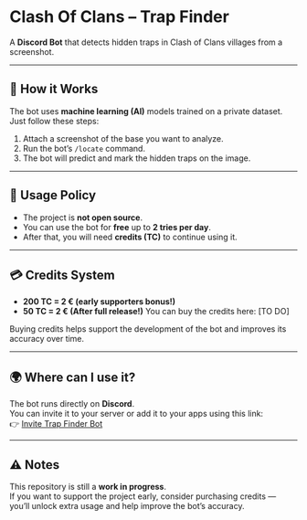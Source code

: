 # Clash Of Clans – Trap Finder  

A **Discord Bot** that detects hidden traps in Clash of Clans villages from a screenshot.  

---

## 🚀 How it Works  
The bot uses **machine learning (AI)** models trained on a private dataset.  
Just follow these steps:  

1. Attach a screenshot of the base you want to analyze.  
2. Run the bot’s `/locate` command.  
3. The bot will predict and mark the hidden traps on the image.  

---

## 📖 Usage Policy  
- The project is **not open source**.  
- You can use the bot for **free** up to **2 tries per day**.  
- After that, you will need **credits (TC)** to continue using it.  

---

## 💳 Credits System  
- **200 TC = 2 € (early supporters bonus!)**  
- **50 TC = 2 € (After full release!)**
You can buy the credits here: [TO DO]

Buying credits helps support the development of the bot and improves its accuracy over time.  

---
## 🌍 Where can I use it?  
The bot runs directly on **Discord**.  
You can invite it to your server or add it to your apps using this link:  
👉 [Invite Trap Finder Bot](https://discordapp.com/oauth2/authorize?client_id=1416802405047337121)

---

## ⚠️ Notes  
This repository is still a **work in progress**.  
If you want to support the project early, consider purchasing credits — you’ll unlock extra usage and help improve the bot’s accuracy.  
